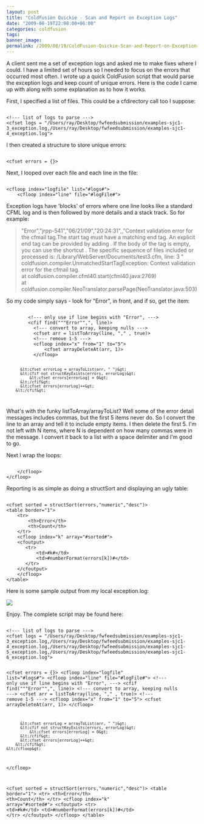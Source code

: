 ```yaml
---
layout: post
title: "ColdFusion Quickie - Scan and Report on Exception Logs"
date: "2009-08-19T22:08:00+06:00"
categories: coldfusion 
tags: 
banner_image: 
permalink: /2009/08/19/ColdFusion-Quickie-Scan-and-Report-on-Exception-Logs
---
```


A client sent me a set of exception logs and asked me to make fixes where I could. I have a limited set of hours so I needed to focus on the errors that occurred most often. I wrote up a quick ColdFusion script that would parse the exception logs and keep count of unique errors. Here is the code I came up with along with some explanation as to how it works.
<!--more-->
First, I specified a list of files. This could be a cfdirectory call too I suppose:

<code>
&lt;!--- list of logs to parse ---&gt;
&lt;cfset logs = "/Users/ray/Desktop/fwfeedsubmission/examples-sjc1-3_exception.log,/Users/ray/Desktop/fwfeedsubmission/examples-sjc1-4_exception.log"&gt;
</code>

I then created a structure to store unique errors:

<code>
&lt;cfset errors = {}&gt;
</code>

Next, I looped over each file and each line in the file:

<code>
&lt;cfloop index="logfile" list="#logs#"&gt;
    &lt;cfloop index="line" file="#logFile#"&gt;
</code>

Exception logs have 'blocks' of errors where one line looks like a standard CFML log and is then followed by more details and a stack track. So for example:

<blockquote>
"Error","jrpp-541","06/21/09","20:24:31",,"Context validation error for the cfmail tag.The start tag must have a matching end tag.  An explicit end tag can be provided by adding </cfmail>.  If the body of the tag is empty, you can use the shortcut <cfmail .../>. The specific sequence of files included or processed is: /Library/WebServer/Documents/test3.cfm, line: 3 "<br/>
coldfusion.compiler.UnmatchedStartTagException: Context validation error for the cfmail tag.<br/>
	at coldfusion.compiler.cfml40.start(cfml40.java:2769)<br/>
	at coldfusion.compiler.NeoTranslator.parsePage(NeoTranslator.java:503)
</blockquote>

So my code simply says - look for "Error", in front, and if so, get the item:

<code>
        &lt;!--- only use if line begins with "Error", ---&gt;
		&lt;cfif find("""Error"",", line)&gt;
		  &lt;!--- convert to array, keeping nulls ---&gt;
		  &lt;cfset arr = listToArray(line, "," , true)&gt;
		  &lt;!--- remove 1-5 ---&gt;
		  &lt;cfloop index="x" from="1" to="5"&gt;
    		  &lt;cfset arrayDeleteAt(arr, 1)&gt;
		  &lt;/cfloop&gt;
		  
		  &lt;cfset errorLog = arrayToList(arr, " ")&gt;
		  &lt;cfif not structKeyExists(errors, errorLog)&gt;
		      &lt;cfset errors[errorLog] = 0&gt;
		  &lt;/cfif&gt;
		  &lt;cfset errors[errorLog]++&gt;
		&lt;/cfif&gt;
</code>

What's with the funky listToArray/arrayToList? Well some of the error detail messages includes commas, but the first 5 items never do. So I convert the line to an array and tell it to include empty items. I then delete the first 5. I'm not left with N items, where N is dependent on how many commas were in the message. I convert it back to a list with a space delimiter and I'm good to go.

Next I wrap the loops:

<code>
    &lt;/cfloop&gt;
&lt;/cfloop&gt;
</code>

Reporting is as simple as doing a structSort and displaying an ugly table:

<code>
&lt;cfset sorted = structSort(errors,"numeric","desc")&gt;
&lt;table border="1"&gt;
    &lt;tr&gt;
        &lt;th&gt;Error&lt;/th&gt;
        &lt;th&gt;Count&lt;/th&gt;
    &lt;/tr&gt;
    &lt;cfloop index="k" array="#sorted#"&gt;
	&lt;cfoutput&gt;
	   &lt;tr&gt;
	       &lt;td&gt;#k#&lt;/td&gt;
		   &lt;td&gt;#numberFormat(errors[k])#&lt;/td&gt;
	   &lt;/tr&gt;
	&lt;/cfoutput&gt;
    &lt;/cfloop&gt;
&lt;/table&gt;
</code>

Here is some sample output from my local exception.log:

<img src="https://static.raymondcamden.com/images/Picture 336.png" />

Enjoy. The complete script may be found here:

<code>
&lt;!--- list of logs to parse ---&gt;
&lt;cfset logs = "/Users/ray/Desktop/fwfeedsubmission/examples-sjc1-3_exception.log,/Users/ray/Desktop/fwfeedsubmission/examples-sjc1-4_exception.log,/Users/ray/Desktop/fwfeedsubmission/examples-sjc1-5_exception.log,/Users/ray/Desktop/fwfeedsubmission/examples-sjc1-6_exception.log"&gt;

&lt;cfset errors = {}&gt;
&lt;cfloop index="logfile" list="#logs#"&gt;
    &lt;cfloop index="line" file="#logFile#"&gt;
        &lt;!--- only use if line begins with "Error", ---&gt;
		&lt;cfif find("""Error"",", line)&gt;
		  &lt;!--- convert to array, keeping nulls ---&gt;
		  &lt;cfset arr = listToArray(line, "," , true)&gt;
		  &lt;!--- remove 1-5 ---&gt;
		  &lt;cfloop index="x" from="1" to="5"&gt;
    		  &lt;cfset arrayDeleteAt(arr, 1)&gt;
		  &lt;/cfloop&gt;
		  
		  &lt;cfset errorLog = arrayToList(arr, " ")&gt;
		  &lt;cfif not structKeyExists(errors, errorLog)&gt;
		      &lt;cfset errors[errorLog] = 0&gt;
		  &lt;/cfif&gt;
		  &lt;cfset errors[errorLog]++&gt;
		&lt;/cfif&gt;
    &lt;/cfloop&gt;
&lt;/cfloop&gt;

&lt;cfset sorted = structSort(errors,"numeric","desc")&gt;
&lt;table border="1"&gt;
    &lt;tr&gt;
        &lt;th&gt;Error&lt;/th&gt;
        &lt;th&gt;Count&lt;/th&gt;
    &lt;/tr&gt;
    &lt;cfloop index="k" array="#sorted#"&gt;
	&lt;cfoutput&gt;
	   &lt;tr&gt;
	       &lt;td&gt;#k#&lt;/td&gt;
		   &lt;td&gt;#numberFormat(errors[k])#&lt;/td&gt;
	   &lt;/tr&gt;
	&lt;/cfoutput&gt;
    &lt;/cfloop&gt;
&lt;/table&gt;
</code>